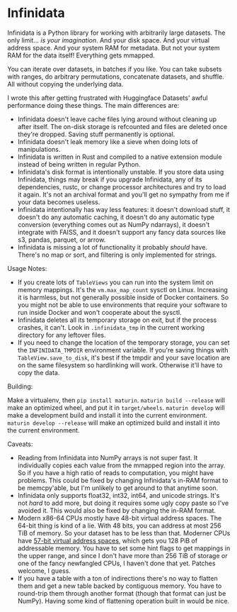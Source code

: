 # Infinidata

Infinidata is a Python library for working with arbitrarily large datasets. The only limit... *is
your imagination*. And your disk space. And your virtual address space. And your system RAM for
metadata. But not your system RAM for the data itself! Everything gets mmapped.

You can iterate over datasets, in batches if you like. You can take subsets with ranges, do
arbitrary permutations, concatenate datasets, and shuffle. All without copying the underlying data.

I wrote this after getting frustrated with Huggingface Datasets' awful performance doing these
things. The main differences are:

- Infinidata doesn't leave cache files lying around without cleaning up after itself. The on-disk
  storage is refcounted and files are deleted once they're dropped. Saving stuff permanently is
  optional.
- Infinidata doesn't leak memory like a sieve when doing lots of manipulations.
- Infinidata is written in Rust and compiled to a native extension module instead of being written
  in regular Python.
- Infinidata's disk format is intentionally unstable. If you store data using Infinidata, things
  may break if you upgrade Infinidata, any of its dependencies, rustc, or change processor
  architectures and try to load it again. It's not an archival format and you'll get no sympathy
  from me if your data becomes useless.
- Infinidata intentionally has way less features: it doesn't download stuff, it doesn't do any
  automatic caching, it doesn't do any automatic type conversion (everything comes out as NumPy
  ndarrays), it doesn't integrate with FAISS, and it doesn't support any fancy data sources like
  s3, pandas, parquet, or arrow.
- Infinidata is missing a lot of functionality it probably *should* have. There's no map or sort,
  and filtering is only implemented for strings.

Usage Notes:

  - If you create lots of `TableViews` you can run into the system limit on memory mappings. It's
    the `vm.max_map_count` sysctl on Linux. Increasing it is harmless, but not generally possible
    inside of Docker containers. So you might not be able to use environments that require your
    software to run inside Docker and won't cooperate about the sysctl.
  - Infinidata deletes all its temporary storage on exit, but if the process crashes, it can't.
    Look in `.infinidata_tmp` in the current working directory for any leftover files.
  - If you need to change the location of the temporary storage, you can set the `INFINIDATA_TMPDIR`
    environment variable. If you're saving things with `TableView.save_to_disk`, it's best if the
    tmpdir and your save location are on the same filesystem so hardlinking will work. Otherwise
    it'll have to copy the data.

Building:

Make a virtualenv, then `pip install maturin`. `maturin build --release` will make an optimized
wheel, and put it in `target/wheels`. `maturin develop` will make a development build and install it
into the current environment. `maturin develop --release` will make an optimized build and install
it into the current environment.

Caveats:

  - Reading from Infinidata into NumPy arrays is not super fast. It individually copies each value
    from the mmapped region into the array. So if you have a high ratio of reads to computation, you
    might have problems. This could be fixed by changing Infinidata's in-RAM format to be
    memcpy'able, but I'm unlikely to get around to that anytime soon.
  - Infinidata only supports float32, int32, int64, and unicode strings. It's not *hard* to add
    more, but doing it requires some ugly copy paste so I've avoided it. This would also be fixed by
    changing the in-RAM format.
  - Modern x86-64 CPUs mostly have 48-bit virtual address spaces. The 64-bit thing is kind of a lie.
    With 48 bits, you can address at most 256 TiB of memory. So your dataset has to be less than
    that. Moderner CPUs have [57-bit virtual address
    spaces](https://en.wikipedia.org/wiki/Intel_5-level_paging), which gets you 128 PiB of
    addressable memory. You have to set some hint flags to get mappings in the upper range, and
    since I don't have more than 256 TiB of storage or one of the fancy newfangled CPUs, I haven't
    done that yet. Patches welcome, I guess.
  - If you have a table with a ton of indirections there's no way to flatten them and get a new
    table backed by contiguous memory. You have to round-trip them through another format (though
    that format can just be NumPy). Having some kind of flattening operation built in would be nice.